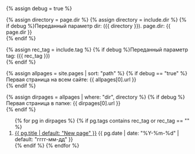 {% assign debug = true %}

{% assign directory = page.dir %}
{% assign directory = include.dir %}
{% if debug %}Переданный параметр dir: ({{ directory }}). page.dir: {{ page.dir }}<br>{% endif %}

{% assign rec_tag = include.tag %}
{% if debug %}Переданный параметр tag: ({{ rec_tag }})<br>{% endif %}

{% assign allpages = site.pages | sort: "path" %}
{% if debug == "true" %}Первая страница на всем сайте: {{ allpages[0].url }}<br>{% endif %}

{% assign dirpages = allpages | where: "dir",  directory %}
{% if debug %}Первая страница  в папке: {{ dirpages[0].url }}<br>{% endif %}

<ol reversed id="navigation">
{% for pg in dirpages %}
{% if pg.tags contains rec_tag or rec_tag == "" %}
<li><a href="{{ pg.url | prepend: site.baseurl }}">{{ pg.title | default: "New page" }}</a> 
<time class="shaded">{{ pg.date | date: "%Y-%m-%d" | default: "гггг-мм-дд" }}</time></li>
{% endif %}
{% endfor %}
</ol>
